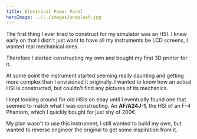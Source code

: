 ```yaml
---
title: Electrical Power Panel
heroImage: ../../images/unsplash.jpg
---
```


The first thing I ever tried to construct for my simulator was an HSI. I knew early on that I didn't just want to have all my instruments be LCD screens, I wanted real mechanical ones.

Therefore I started constructing my own and bought my first 3D printer for it.

At some point the instrument started seeming really daunting and getting more complex than I envisioned it originally. I wanted to know how an actual HSI is constructed, but couldn't find any pictures of its mechanics.

I kept looking around for old HSIs on ebay until I eventually found one that seemed to match what I was constructing. An **AF/A24J-1**, the HSI of an F-4 Phantom, which I quickly bought for just shy of 200€.

My plan wasn't to use this instrument, I still wanted to build my own, but wanted to reverse engineer the original to get some inspiration from it.
